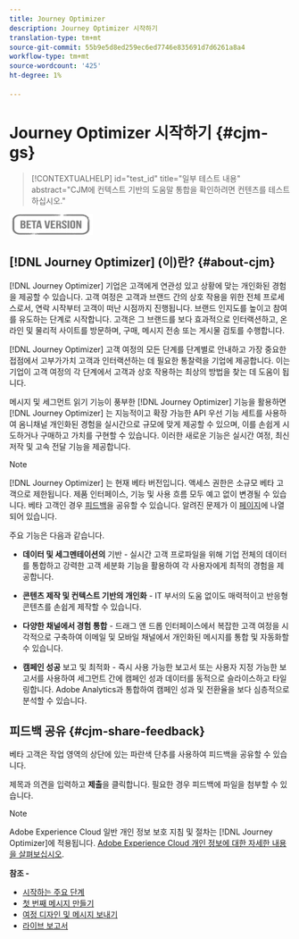 ```yaml
---
title: Journey Optimizer
description: Journey Optimizer 시작하기
translation-type: tm+mt
source-git-commit: 55b9e5d8ed259ec6ed7746e835691d7d6261a8a4
workflow-type: tm+mt
source-wordcount: '425'
ht-degree: 1%

---
```


# Journey Optimizer 시작하기 {#cjm-gs}

>[!CONTEXTUALHELP]
>id="test_id"
>title="일부 테스트 내용"
>abstract="CJM에 컨텍스트 기반의 도움말 통합을 확인하려면 컨텐츠를 테스트하십시오."

![](assets/do-not-localize/badge.png)

## [!DNL Journey Optimizer] (이)란? {#about-cjm}

[!DNL Journey Optimizer] 기업은 고객에게 연관성 있고 상황에 맞는 개인화된 경험을 제공할 수 있습니다. 고객 여정은 고객과 브랜드 간의 상호 작용을 위한 전체 프로세스로서, 연락 시작부터 고객이 떠난 시점까지 진행됩니다. 브랜드 인지도를 높이고 참여를 유도하는 단계로 시작합니다. 고객은 그 브랜드를 보다 효과적으로 인터랙션하고, 온라인 및 물리적 사이트를 방문하며, 구매, 메시지 전송 또는 게시물 검토를 수행합니다.

[!DNL Journey Optimizer] 고객 여정의 모든 단계를 단계별로 안내하고 가장 중요한 접점에서 고부가가치 고객과 인터랙션하는 데 필요한 통찰력을 기업에 제공합니다. 이는 기업이 고객 여정의 각 단계에서 고객과 상호 작용하는 최상의 방법을 찾는 데 도움이 됩니다.

메시지 및 세그먼트 읽기 기능이 풍부한 [!DNL Journey Optimizer] 기능을 활용하면 [!DNL Journey Optimizer] 는 지능적이고 확장 가능한 API 우선 기능 세트를 사용하여 옴니채널 개인화된 경험을 실시간으로 규모에 맞게 제공할 수 있으며, 이를 손쉽게 시도하거나 구매하고 가치를 구현할 수 &#x200B; 있습니다. 이러한 새로운 기능은 실시간 여정, 최신 저작 및 고속 전달 기능을 제공합니다&#x200B;.

>[!NOTE]
>
>[!DNL Journey Optimizer] 는 현재 베타 버전입니다. 액세스 권한은 소규모 베타 고객으로 제한됩니다. 제품 인터페이스, 기능 및 사용 흐름 모두 예고 없이 변경될 수 있습니다. 베타 고객인 경우 [피드백](#cjm-share-feedback)을 공유할 수 있습니다. 알려진 문제가 이 [페이지](known-issues.md)에 나열되어 있습니다.

주요 기능은 다음과 같습니다.

* **데이터 및 세그멘테이션의**  기반 - 실시간 고객 프로파일을 위해 기업 전체의 데이터를 통합하고 강력한 고객 세분화 기능을 활용하여 각 사용자에게 최적의 경험을 제공합니다.

* **콘텐츠 제작 및 컨텍스트 기반의 개인화**  - IT 부서의 도움 없이도 매력적이고 반응형 콘텐츠를 손쉽게 제작할 수 있습니다.

* **다양한 채널에서 경험 통합**  - 드래그 앤 드롭 인터페이스에서 복잡한 고객 여정을 시각적으로 구축하여 이메일 및 모바일 채널에서 개인화된 메시지를 통합 및 자동화할 수 있습니다.

* **캠페인 성공**  보고 및 최적화 - 즉시 사용 가능한 보고서 또는 사용자 지정 가능한 보고서를 사용하여 세그먼트 간에 캠페인 성과 데이터를 동적으로 슬라이스하고 타일링합니다. Adobe Analytics과 통합하여 캠페인 성과 및 전환율을 보다 심층적으로 분석할 수 있습니다.

## 피드백 공유 {#cjm-share-feedback}

베타 고객은 작업 영역의 상단에 있는 파란색 단추를 사용하여 피드백을 공유할 수 있습니다.

제목과 의견을 입력하고 **제출**&#x200B;을 클릭합니다. 필요한 경우 피드백에 파일을 첨부할 수 있습니다.

>[!NOTE]
>
>Adobe Experience Cloud 일반 개인 정보 보호 지침 및 절차는 [!DNL Journey Optimizer]에 적용됩니다. [Adobe Experience Cloud 개인 정보에 대한 자세한 내용을 살펴보십시오](https://www.adobe.com/kr/privacy/experience-cloud.html).


**참조 -**

* [시작하는 주요 단계](quick-start.md)
* [첫 번째 메시지 만들기](get-started-content.md)
* [여정 디자인 및 메시지 보내기](building-journeys/journey-gs.md)
* [라이브 보고서](reports/live-report.md)
